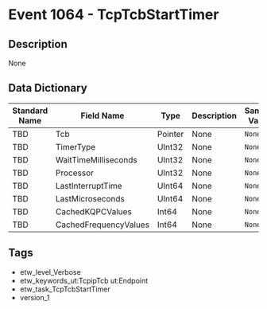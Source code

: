 # Event 1064 - TcpTcbStartTimer

## Description
None

## Data Dictionary
|Standard Name|Field Name|Type|Description|Sample Value|
|---|---|---|---|---|
|TBD|Tcb|Pointer|None|`None`|
|TBD|TimerType|UInt32|None|`None`|
|TBD|WaitTimeMilliseconds|UInt32|None|`None`|
|TBD|Processor|UInt32|None|`None`|
|TBD|LastInterruptTime|UInt64|None|`None`|
|TBD|LastMicroseconds|UInt64|None|`None`|
|TBD|CachedKQPCValues|Int64|None|`None`|
|TBD|CachedFrequencyValues|Int64|None|`None`|

## Tags
* etw_level_Verbose
* etw_keywords_ut:TcpipTcb ut:Endpoint
* etw_task_TcpTcbStartTimer
* version_1